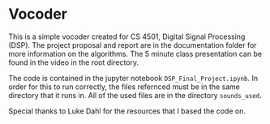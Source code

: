 # Vocoder

This is a simple vocoder created for 
CS 4501, Digital Signal Processing (DSP).
The project proposal and report are in the
documentation folder for more information
on the algorithms. The 5 minute class presentation
can be found in the video in the root directory.

The code is contained in the jupyter notebook
`DSP_Final_Project.ipynb`. In order for this to
run correctly, the files refernced must be in the
same directory that it runs in. All of the used
files are in the directory `sounds_used`.

Special thanks to Luke Dahl for the resources
that I based the code on.